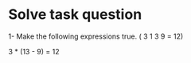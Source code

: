# Solve task question

1- Make the following expressions true. ( 3 1 3 9 = 12)

   3 * (13 - 9) = 12
   